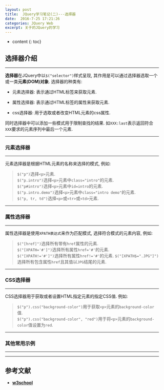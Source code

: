 ```yaml
---
layout: post
title:  JQuery学习笔记(二)---选择器
date:  2016-7-25 17:21:26
categories: JQuery Web
excerpt: 关于的JQuery的学习
---
```


* content
{: toc}

## 选择器介绍
---

**选择器**在JQuery中以`$("selector")`样式呈现, 其作用是可以通过选择器选取一个或一类**元素(DOM)对象**. 选择器的种类有:

* 元素选择器: 表示通过HTML标签来获取元素.

* 属性选择器: 表示通过HTML标签的属性来获取元素.

* css选择器: 用于选取或者改变HTML元素的css属性.

同时选择器中可以添加一些模式用于限制查找的结果. 如`XXX:last`表示返回符合`XXX`要求的元素序列中最后一个元素.

---
### 元素选择器
---

元素选择器是根据HTML元素的名称来选择的模式, 例如:

> `$("p")`选择`<p>`元素.  
> `$("p.intro")`选择`<p>`元素中`class="intro"`的元素.   
> `$("p#intro")`选择`<p>`元素中`id=intro`的元素.  
> `$("p.intro.demo")`选择`<p>`元素中`class="intro demo"`的元素.  
> `$("p, tr, td")`选择`<p>`或`<tr>`或`<td>`元素.

---
### 属性选择器
---

属性选择器是使用`XPATH表达式`来作为匹配模式, 选择符合模式的元素内容, 例如:

> `$("[href]")`选择所有带有`href`属性的元素.   
> `$("[XPATH='#']")`选择所有属性`href='#'`的元素.  
> `$("[XPATH!='#']")`选择所有属性`href!='#'`的元素.
> `$("[XPATH$=".JPG"]")`选择所有包含属性`href`且其值以`JPG`结尾的元素.  

---
### CSS选择器
---

CSS选择器用于获取或者设置HTML指定元素的指定CSS值. 例如:

> `$("p").css("background-color")`用于获取`<p>`元素的`background-color`值.  
> `$("p").css("background-color", "red")`用于将`<p>`元素的`background-color`值设置为`red`.  

---
### 其他常用示例
---

---
参考文献
---

* **[w3school](http://www.w3school.com.cn/jquery/jquery_selectors.asp)**